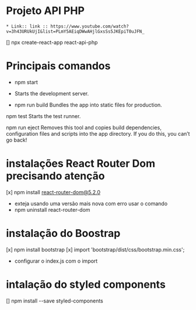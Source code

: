 # Projeto API PHP
    * Link:: link :: https://www.youtube.com/watch?v=3h43URUkUjI&list=PLmY5AEiqDWwAHjlGxsSs5JKEpiT0uJFN_
[] npx create-react-app react-api-php

# Principais comandos
 * npm start
 * Starts the development server.

 * npm run build
    Bundles the app into static files for production.

  npm test
    Starts the test runner.

  npm run eject
    Removes this tool and copies build dependencies, configuration files
    and scripts into the app directory. If you do this, you can’t go back!

# instalações React Router Dom precisando atenção
[x] npm install react-router-dom@5.2.0
  * exteja usando uma versão mais nova com erro usar o comando
  * npm uninstall react-router-dom

# instalação do Boostrap
  [x] npm install bootstrap
  [x] import 'bootstrap/dist/css/bootstrap.min.css';
  * configurar o index.js com o import

# intalação do styled components
  [] npm install --save styled-components

#
